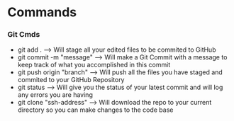 <div>
    <h1> Commands </h1>
    <h3> Git Cmds </h3>
    <ul>
        <li> git add . --> Will stage all your edited files to be commited to GitHub </li>
        <li> git commit -m "message" --> Will make a Git Commit with a message to keep track of what you accomplished in this commit </li>
        <li> git push origin "branch" --> Will push all the files you have staged and commited to your GitHub Repository </li>
        <li> git status --> Will give you the status of your latest commit and will log any errors you are having </li>
        <li> git clone "ssh-address" --> Will download the repo to your current directory so you can make changes to the code base </li>
    </ul>
</div>